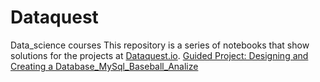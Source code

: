 # Dataquest
Data_science courses
This repository is a series of notebooks that show solutions for the projects at [Dataquest.io](https://www.dataquest.io/).
[Guided Project: Designing and Creating a Database_MySql_Baseball_Analize](https://github.com/NeznaikanaLune/Dataquest/tree/master/M11_Designing%20and%20Creating%20a%20Database_Baseball%20match%20analize)
